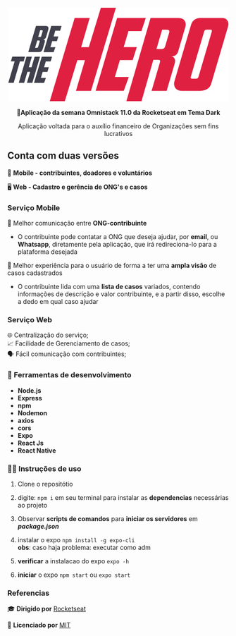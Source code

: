 <div>
  <p align="center">
    <img src="/frontend/src/assets/logo.svg">

  <p align="center">
    🚀️<strong>Aplicação da semana Omnistack 11.0 da Rocketseat em Tema Dark</strong>

  <p align="center">
   Aplicação voltada para o auxílio financeiro de Organizações sem fins lucrativos
</div>  


## Conta com duas versões    

📲️ __Mobile - contribuintes, doadores e voluntários__  

🖥️ __Web - Cadastro e gerência de ONG's e casos__      

 
### Serviço Mobile

  
🤝️ Melhor comunicação entre __ONG-contribuinte__ 
  
   - O contribuinte pode contatar a ONG que deseja ajudar, por __email__, ou __Whatsapp__, diretamente pela aplicação, que        irá redireciona-lo para a plataforma desejada
      
 
🤳️ Melhor experiência para o usuário de forma a ter uma __ampla visão__ de casos cadastrados
  
   - O contribuinte lida com uma __lista de casos__ variados, contendo informações de descrição e valor contribuinte, e a          partir disso, escolhe a dedo em qual caso ajudar
    

### Serviço Web 

🌐️ Centralização do serviço;  
📈️ Facilidade de Gerenciamento de casos;  
🗣️ Fácil comunicação com contribuintes;  


### 👾️ Ferramentas de desenvolvimento

- __Node.js__
- __Express__
- __npm__
- __Nodemon__
- __axios__
- __cors__
- __Expo__
- __React Js__
- __React Native__

### 👩‍💻️ Instruções de uso

  1. Clone o repositótio
  
  2. digite: `npm i` em seu terminal para instalar as __dependencias__ necessárias ao projeto
  
  3. Observar __scripts de comandos__ para __iniciar os servidores__ em ___package.json___
  
  4. instalar o expo `npm install -g expo-cli`  
    __obs__: caso haja problema: executar como adm
    
  5. __verificar__ a instalacao do expo `expo -h`
  
  6. __iniciar__ o expo `npm start` ou `expo start`
  
### Referencias

🎓️  <strong>Dirigido por</strong> <a href="https://github.com/Rocketseat/semana-omnistack-11">Rocketseat</a>

📌️  <strong>Licenciado por</strong> <a href="https://github.com/Rocketseat/semana-omnistack-11/blob/master/LICENSE.md">MIT</a>
